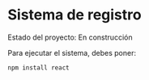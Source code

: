 <h1> Sistema de registro</h1>

Estado del proyecto: En construcción

Para ejecutar el sistema, debes poner:

```npm install react```
